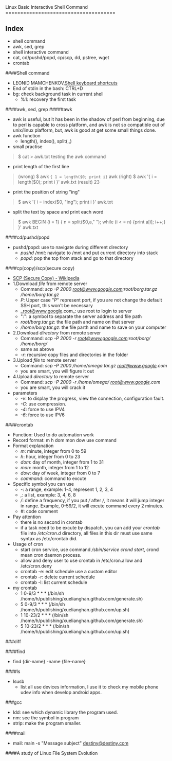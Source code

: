 <html>
<head><title>Linux Basic Interactive Shell Command</title></head>
<body>
Linux Basic Interactive Shell Command
=====================================

Index
-----
* shell command
* awk, sed, grep
* shell interactive command
* cat, cd/pushd/popd, cp/scp, dd, pstree, wget
* crontab


####Shell command
* LEONID MAMCHENKOV,[Shell keyboard shortcuts](http://mamchenkov.net/wordpress/2010/08/05/shell-keyboard-shortcuts/)
* End of stdin in the bash: CTRL+D
* bg: check background task in current shell
  * %1: recovery the first task

####awk, sed, grep
#####awk
* awk is useful, but it has been in the shadow of perl from beginning, due to perl is capable to cross platform, and awk is not so compatible out of unix/linux plafform, but, awk is good at get some small things done.
* awk function
  * length(), index(), split(,,)
* small practise
> $ cat > awk.txt
> testing the awk command
* print length of the first line
> (wrong) $ awk `{ 1 = length($0; print i}` awk
> (right) $ awk '{ i = length($0); print i }' awk.txt
> (result) 23
* print the position of string "ing"
> $ awk '{ i = index($0, "ing"); print i }' awk.txt
* split the text by space and print each word
> $ awk BEGIN {i = 1} { n = split($0,a," "); while (i < = n) {print a[i]; i++;} }' awk.txt

####cd/pushd/popd
* pushd/popd: use to navigate during different directory
  * _pushd /mnt_: navigate to /mnt and put current directory into stack
  * _popd_: pop the top from stack and go to that directory

####cp(copy)/scp(secure copy)
* [SCP (Secure Copy) - Wikipedia](http://en.wikipedia.org/wiki/Secure_copy)
* 1.Download _file_      from remote server
  * Command: _scp -P 2000 root@www.google.com:root/borg.tar.gz /home/borg.tar.gz_
  * _P_: Upper case "_P_" represent port, if you are not change the default SSH port, this won't be necessary
  * _root@www.google.com_: use root to login to server
  * "_:_": a symbol to separate the server address and file path
  * _root/borg.tar.gz_:  the file path and name on that server
  * _/home/borg.tar.gz_: the file parth and name to save on your computer
* 2.Download _directory_ from remote server
  * Command: _scp -P 2000 -r root@www.google.com:root/borg/ /home/borg/_
  * same as abrove
  * _-r_: recursive copy files and directories in the folder
* 3.Upload   _file_      to   remote server
  * Command: _scp -P 2000 /home/omega.tar.gz root@www.google.com_
  * you are smart, you will figure it out
* 4.Upload   _directory_ to   remote server
  * Command: _scp -P 2000 -r /home/omega/ root@www.google.com_
  * you are smart, you will crack it
* parameters
  * _-v_: to display the progress, view the connection, configuration fault.
  * _-C_: use compression.
  * _-4_: force to use IPV4
  * _-6_: force to use IPV6

####crontab
* Function: Used to do automation work
* Record format: m h dom mon dow use command
* Format explanation
  * _m_: minute, integer from 0 to 59
  * _h_: hour, integer from 0 to 23
  * _dom_: day of month, integer from 1 to 31
  * _mon_: month, integer from 1 to 12
  * _dow_: day of week, integer from 0 to 7
  * _command_: command to excute
* Specific symbol you can use
  * _-_: a range, example: 1-4, represent 1, 2, 3, 4
  * _,_: a list, example: 3, 4, 6, 8
  * _/_: define a frequency, if you put _/<integer>_ after _/_, it means it will jump integer in range. Example, 0-59/2, it will excute command every 2 minutes.
  * _#_: code comment
* Pay attention
  * there is no second in crontab
  * if a task need to be excute by dispatch, you can add your _crontab_ file into _/etc/cron.d_ directory, all files in this dir must use same syntax as /etc/crontab did.
* Usage of cron
  * start cron service, use command _/sbin/service crond start_, crond mean cron daemon process.
  * allow and deny user to use crontab in /etc/cron.allow and /etc/cron.deny
  * crontab -e: edit   schedule use a custom editor
  * crontab -r: delete current schedule
  * crontab -l: list   current schedule
* my crontab
  * 1 0-9/3 * * * (/bin/sh /home/h/publishing/xuelianghan.github.com/generate.sh)
  * 5 0-9/3 * * * (/bin/sh /home/h/publishing/xuelianghan.github.com/up.sh)
  * 1 10-23/2 * * * (/bin/sh /home/h/publishing/xuelianghan.github.com/generate.sh)
  * 5 10-23/2 * * * (/bin/sh /home/h/publishing/xuelianghan.github.com/up.sh)



###diff




####find
* find {dir-name} -name {file-name}

####ls
* lsusb
  * list all use devices information, I use it to check my mobile phone udev info when develop android apps.

###gcc
* ldd: see which dynamic library the program used.
* nm: see the symbol in program
* strip: make the program smaller.

####mail
* mail: main -s "Message subject" destiny@destiny.com


####A study of Linux File System Evolution

</body>
</html>
